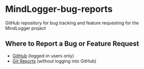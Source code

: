 # MindLogger-bug-reports
GitHub repository for bug tracking and feature requesting for the MindLogger project

## Where to Report a Bug or Feature Request

- [GitHub](https://github.com/ChildMindInstitute/MindLogger-bug-reports/issues) (logged-in users only)
- [Git Reports](https://gitreports.com/issue/ChildMindInstitute/MindLogger-bug-reports) (without logging into GitHub)
